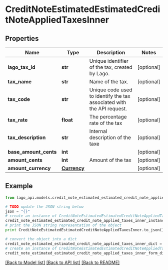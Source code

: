 # CreditNoteEstimatedEstimatedCreditNoteAppliedTaxesInner


## Properties

Name | Type | Description | Notes
------------ | ------------- | ------------- | -------------
**lago_tax_id** | **str** | Unique identifier of the tax, created by Lago. | [optional] 
**tax_name** | **str** | Name of the tax. | [optional] 
**tax_code** | **str** | Unique code used to identify the tax associated with the API request. | [optional] 
**tax_rate** | **float** | The percentage rate of the tax | [optional] 
**tax_description** | **str** | Internal description of the taxe | [optional] 
**base_amount_cents** | **int** |  | [optional] 
**amount_cents** | **int** | Amount of the tax | [optional] 
**amount_currency** | [**Currency**](Currency.md) |  | [optional] 

## Example

```python
from lago_api.models.credit_note_estimated_estimated_credit_note_applied_taxes_inner import CreditNoteEstimatedEstimatedCreditNoteAppliedTaxesInner

# TODO update the JSON string below
json = "{}"
# create an instance of CreditNoteEstimatedEstimatedCreditNoteAppliedTaxesInner from a JSON string
credit_note_estimated_estimated_credit_note_applied_taxes_inner_instance = CreditNoteEstimatedEstimatedCreditNoteAppliedTaxesInner.from_json(json)
# print the JSON string representation of the object
print CreditNoteEstimatedEstimatedCreditNoteAppliedTaxesInner.to_json()

# convert the object into a dict
credit_note_estimated_estimated_credit_note_applied_taxes_inner_dict = credit_note_estimated_estimated_credit_note_applied_taxes_inner_instance.to_dict()
# create an instance of CreditNoteEstimatedEstimatedCreditNoteAppliedTaxesInner from a dict
credit_note_estimated_estimated_credit_note_applied_taxes_inner_form_dict = credit_note_estimated_estimated_credit_note_applied_taxes_inner.from_dict(credit_note_estimated_estimated_credit_note_applied_taxes_inner_dict)
```
[[Back to Model list]](../README.md#documentation-for-models) [[Back to API list]](../README.md#documentation-for-api-endpoints) [[Back to README]](../README.md)


